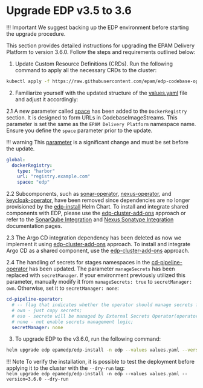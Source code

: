 # Upgrade EDP v3.5 to 3.6

!!! Important
    We suggest backing up the EDP environment before starting the upgrade procedure.

This section provides detailed instructions for upgrading the EPAM Delivery Platform to version 3.6.0. Follow the steps and requirements outlined below:

1. Update Custom Resource Definitions (CRDs). Run the following command to apply all the necessary CRDs to the cluster:

  ```bash
  kubectl apply -f https://raw.githubusercontent.com/epam/edp-codebase-operator/v2.20.0/deploy-templates/crds/v2.edp.epam.com_codebases.yaml
  ```

2. Familiarize yourself with the updated structure of the [values.yaml](https://github.com/epam/edp-install/blob/v3.6.0/deploy-templates/values.yaml#L38) file and adjust it accordingly:

  2.1 A new parameter called [space](https://github.com/epam/edp-install/blob/v3.6.0/deploy-templates/values.yaml#L38) has been added to the `DockerRegistry` section. It is designed to form URLs in CodebaseImageStreams. This parameter is set the same as the `EPAM Delivery Platform` namespace name. Ensure you define the `space` parameter prior to the update.

  !!! warning
      This [parameter](https://github.com/epam/edp-install/blob/v3.6.0/deploy-templates/values.yaml#L38) is a significant change and must be set before the update.

  ```yaml
  global:
    dockerRegistry:
      type: "harbor"
      url: "registry.example.com"
      space: "edp"
  ```

  2.2 Subcomponents, such as [sonar-operator](https://github.com/epam/edp-sonar-operator), [nexus-operator](https://github.com/epam/edp-nexus-operator), and [keycloak-operator](https://github.com/epam/edp-keycloak-operator), have been removed since dependencies are no longer provisioned by the [edp-install](https://github.com/epam/edp-install/blob/v3.6.0/deploy-templates/values.yaml) Helm Chart. To install and integrate shared components with EDP, please use the [edp-cluster-add-ons](https://github.com/epam/edp-cluster-add-ons) approach or refer to the [SonarQube Integration](sonarqube.md) and [Nexus Sonatype Integration](nexus-sonatype.md) documentation pages.

  2.3 The Argo CD integration dependency has been deleted as now we implement it using [edp-cluster-add-ons](https://github.com/epam/edp-cluster-add-ons) approach. To install and integrate Argo CD as a shared component, use the [edp-cluster-add-ons](https://github.com/epam/edp-cluster-add-ons) approach.

  2.4 The handling of secrets for stages namespaces in the [cd-pipeline-operator](https://github.com/epam/edp-cd-pipeline-operator/blob/v2.17.0/deploy-templates/values.yaml#L102) has been updated. The parameter `manageSecrets` has been replaced with `secretManager`. If your environment previously utilized this parameter, manually modify it from `manageSecrets: true` to `secretManager: own`. Otherwise, set it to `secretManager: none`:

  ```yaml
  cd-pipeline-operator:
    # -- flag that indicates whether the operator should manage secrets for stages;
    # own - just copy secrets;
    # eso - secrete will be managed by External Secrets Operator(operator should be installed in the cluster);
    # none - not enable secrets management logic;
    secretManager: none
  ```

3. To upgrade EDP to the v3.6.0, run the following command:

  ```bash
  helm upgrade edp epamedp/edp-install -n edp --values values.yaml --version=3.6.0
  ```

  !!! Note
      To verify the installation, it is possible to test the deployment before applying it to the cluster with the `--dry-run` tag:<br>
      `helm upgrade edp epamedp/edp-install -n edp --values values.yaml --version=3.6.0 --dry-run`
